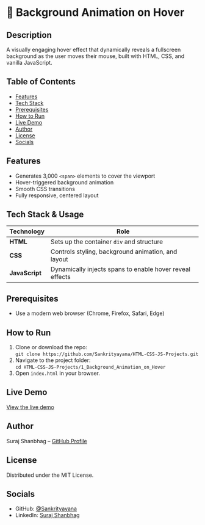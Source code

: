 # 🚀 Background Animation on Hover

## Description
A visually engaging hover effect that dynamically reveals a fullscreen background as the user moves their mouse, built with HTML, CSS, and vanilla JavaScript.

## Table of Contents
- [Features](#features)  
- [Tech Stack](#tech-stack--usage)  
- [Prerequisites](#prerequisites)  
- [How to Run](#how-to-run)  
- [Live Demo](#live-demo)  
- [Author](#author)  
- [License](#license)  
- [Socials](#socials)

## Features
- Generates 3,000 `<span>` elements to cover the viewport  
- Hover-triggered background animation  
- Smooth CSS transitions  
- Fully responsive, centered layout  

## Tech Stack & Usage
| Technology    | Role |
|---------------|------|
| **HTML**      | Sets up the container `div` and structure |
| **CSS**       | Controls styling, background animation, and layout |
| **JavaScript**| Dynamically injects spans to enable hover reveal effects |

## Prerequisites
- Use a modern web browser (Chrome, Firefox, Safari, Edge)

## How to Run
1. Clone or download the repo:  
   `git clone https://github.com/Sankrityayana/HTML-CSS-JS-Projects.git`  
2. Navigate to the project folder:  
   `cd HTML-CSS-JS-Projects/1_Background_Animation_on_Hover`  
3. Open `index.html` in your browser.

## Live Demo
[View the live demo](https://sankrityayana.github.io/HTML-CSS-JS-Projects/1_Background_Animation_on_Hover/)

## Author
Suraj Shanbhag – [GitHub Profile](https://github.com/Sankrityayana)

## License
Distributed under the MIT License.

## Socials
- GitHub: [@Sankrityayana](https://github.com/Sankrityayana)  
- LinkedIn: [Suraj Shanbhag](https://www.linkedin.com/in/suraj-shanbhag/)  
